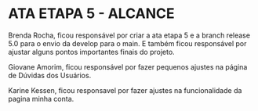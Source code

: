 # ATA ETAPA 5 - ALCANCE

Brenda Rocha, ficou responsável por criar a ata etapa 5 e a branch release 5.0 para o envio da develop para o main. E também ficou responsável por ajustar alguns pontos importantes finais do projeto.

Giovane Amorim, ficou responsável por fazer pequenos ajustes na página de Dúvidas dos Usuários.

Karine Kessen, ficou responsavel por fazer ajustes na funcionalidade da pagina minha conta.